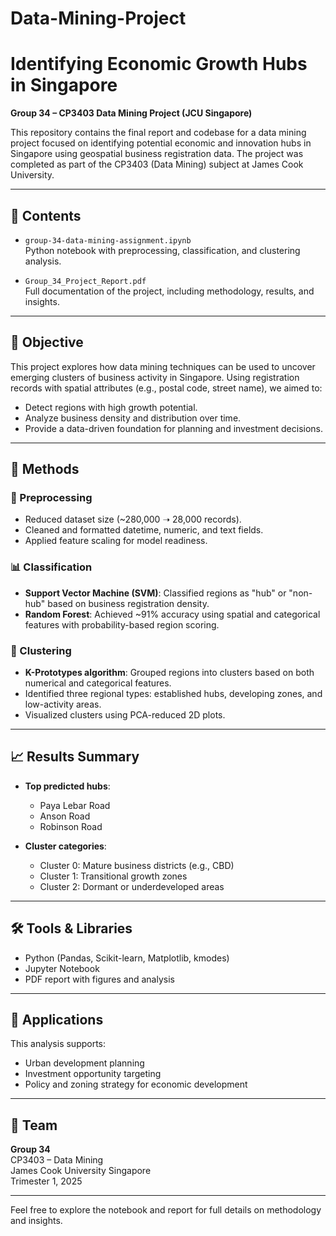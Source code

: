 # Data-Mining-Project
# Identifying Economic Growth Hubs in Singapore  
**Group 34 – CP3403 Data Mining Project (JCU Singapore)**

This repository contains the final report and codebase for a data mining project focused on identifying potential economic and innovation hubs in Singapore using geospatial business registration data. The project was completed as part of the CP3403 (Data Mining) subject at James Cook University.

---

## 📁 Contents

- `group-34-data-mining-assignment.ipynb`  
  Python notebook with preprocessing, classification, and clustering analysis.

- `Group_34_Project_Report.pdf`  
  Full documentation of the project, including methodology, results, and insights.

---

## 🎯 Objective

This project explores how data mining techniques can be used to uncover emerging clusters of business activity in Singapore. Using registration records with spatial attributes (e.g., postal code, street name), we aimed to:

- Detect regions with high growth potential.
- Analyze business density and distribution over time.
- Provide a data-driven foundation for planning and investment decisions.

---

## 🧪 Methods

### 🔧 Preprocessing
- Reduced dataset size (~280,000 ➝ 28,000 records).
- Cleaned and formatted datetime, numeric, and text fields.
- Applied feature scaling for model readiness.

### 📊 Classification
- **Support Vector Machine (SVM)**: Classified regions as "hub" or "non-hub" based on business registration density.
- **Random Forest**: Achieved ~91% accuracy using spatial and categorical features with probability-based region scoring.

### 🧩 Clustering
- **K-Prototypes algorithm**: Grouped regions into clusters based on both numerical and categorical features.
- Identified three regional types: established hubs, developing zones, and low-activity areas.
- Visualized clusters using PCA-reduced 2D plots.

---

## 📈 Results Summary

- **Top predicted hubs**:  
  - Paya Lebar Road  
  - Anson Road  
  - Robinson Road  

- **Cluster categories**:  
  - Cluster 0: Mature business districts (e.g., CBD)
  - Cluster 1: Transitional growth zones
  - Cluster 2: Dormant or underdeveloped areas

---

## 🛠 Tools & Libraries

- Python (Pandas, Scikit-learn, Matplotlib, kmodes)
- Jupyter Notebook
- PDF report with figures and analysis

---

## 🧭 Applications

This analysis supports:
- Urban development planning
- Investment opportunity targeting
- Policy and zoning strategy for economic development

---

## 👥 Team

**Group 34**  
CP3403 – Data Mining  
James Cook University Singapore  
Trimester 1, 2025

---

Feel free to explore the notebook and report for full details on methodology and insights.
